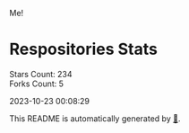 Me!

# Respositories Stats
Stars Count: 234  
Forks Count: 5

2023-10-23 00:08:29  

This README is automatically generated by [🐰](https://github.com/rnitta/rnitta).
